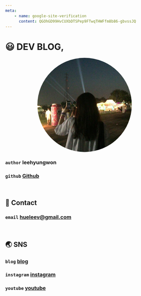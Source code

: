 ```yaml
---
meta:
    - name: google-site-verification
      content: QGOhGD99HvCUXbDTSPep9FTwqTHWFfm8b86-gbvssJQ
---
```



# 😃 DEV BLOG,

<img src="./.vuepress/public/img/avatar.png" width="300" height="300" style="border-radius: 50%; display: block; margin: 0 auto;">

### `author` leehyungwon

### `github` [Github](https://github.com/hueleev)

<br/>

## 💌 Contact

### `email` hueleev@gmail.com

<br/>

## 🌏 SNS

### `blog` [blog](https://undefined-theme.tistory.com/)

### `instagram` [instagram](http://www.instagram.com/hyungwon_)

### `youtube` [youtube](https://www.youtube.com/channel/UC8ahvhtsuPFEZy15218Aaog)
